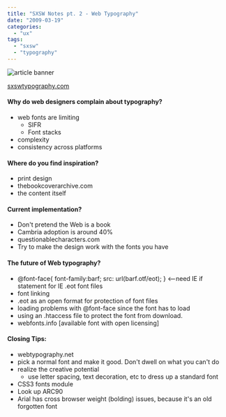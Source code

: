 ```yaml
---
title: "SXSW Notes pt. 2 - Web Typography"
date: "2009-03-19"
categories: 
  - "ux"
tags: 
  - "sxsw"
  - "typography"
---
```


![article banner](images/sxsw.jpg)

[sxswtypography.com](http://www.sxswtypography.com/)

#### Why do web designers complain about typography?

- web fonts are limiting
    - SIFR
    - Font stacks
- complexity
- consistency across platforms

#### Where do you find inspiration?

- print design
- thebookcoverarchive.com
- the content itself

#### Current implementation?

- Don't pretend the Web is a book
- Cambria adoption is around 40%
- questionablecharacters.com
- Try to make the design work with the fonts you have

#### The future of Web typography?

- @font-face{ font-family:barf; src: url(barf.otf/eot); } <–need IE if statement for IE .eot font files
- font linking
- .eot as an open format for protection of font files
- loading problems with @font-face since the font has to load
- using an .htaccess file to protect the font from download.
- webfonts.info \[available font with open licensing\]

#### Closing Tips:

- webtypography.net
- pick a normal font and make it good. Don't dwell on what you can't do
- realize the creative potential
    - use letter spacing, text decoration, etc to dress up a standard font
- CSS3 fonts module
- Look up ARC90
- Arial has cross browser weight (bolding) issues, because it's an old forgotten font
